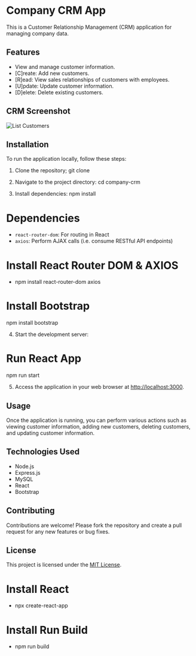 # Company CRM App

This is a Customer Relationship Management (CRM) application for managing company data.

## Features

- View and manage customer information.
- [C]reate: Add new customers.
- [R]ead: View sales relationships of customers with employees.
- [U]pdate: Update customer information.
- [D]elete: Delete existing customers.

## CRM Screenshot
![List Customers](https://github.com/missycoder/company-crm-react/assets/156276105/c69c0c51-ed3b-4b47-a652-bd8c35d89998)


## Installation

To run the application locally, follow these steps:

1. Clone the repository;
git clone <repository-url>

2. Navigate to the project directory:
cd company-crm

3. Install dependencies:
npm install

# Dependencies
* `react-router-dom`: For routing in React
* `axios`: Perform AJAX calls (i.e. consume RESTful API endpoints)

# Install React Router DOM & AXIOS
* npm install react-router-dom axios

# Install Bootstrap
npm install bootstrap

4. Start the development server:
# Run React App
npm run start

5. Access the application in your web browser at [http://localhost:3000](http://localhost:3000).


## Usage

Once the application is running, you can perform various actions such as viewing customer information, adding new customers, deleting customers, and updating customer information.

## Technologies Used

- Node.js
- Express.js
- MySQL
- React
- Bootstrap

## Contributing

Contributions are welcome! Please fork the repository and create a pull request for any new features or bug fixes.

## License

This project is licensed under the [MIT License](LICENSE).


# Install React
* npx create-react-app

# Install Run Build
* npm run build

